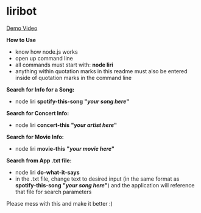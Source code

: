 # liribot

[Demo Video](https://www.youtube.com/watch?v=bWM2-AF8UPU&feature=youtu.be)

**How to Use**
* know how node.js works
* open up command line
* all commands must start with: **node liri**
* anything within quotation marks in this readme must also be entered inside of quotation marks in the command line

**Search for Info for a Song:**
* node liri **spotify-this-song** **"*your song here*"**

**Search for Concert Info:**
* node liri **concert-this** **"*your artist here*"**

**Search for Movie Info:**
* node liri **movie-this** **"*your movie here*"**

**Search from App .txt file:**
* node liri **do-what-it-says**
* in the .txt file, change text to desired input (in the same format as **spotify-this-song** **"*your song here*"**) and the application will reference that file for search parameters

Please mess with this and make it better :)
